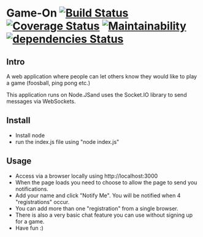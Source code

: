 # Game-On [![Build Status](https://travis-ci.org/Elgismarus/game-on.svg?branch=master)](https://travis-ci.org/Elgismarus/game-on) [![Coverage Status](https://coveralls.io/repos/github/Elgismarus/game-on/badge.svg?branch=master)](https://coveralls.io/github/Elgismarus/game-on?branch=master) [![Maintainability](https://api.codeclimate.com/v1/badges/20fa6c7180787dd18471/maintainability)](https://codeclimate.com/github/Elgismarus/game-on/maintainability) [![dependencies Status](https://david-dm.org/elgismarus/game-on/status.svg)](https://david-dm.org/elgismarus/game-on)

## Intro
A web application where people can let others know they would like to play a game (foosball, ping pong etc.)


This application runs on Node.JSand uses the Socket.IO library to send messages via WebSockets. 


## Install
- Install node
- run the index.js file using "node index.js"


## Usage
- Access via a browser locally using http://localhost:3000
- When the page loads you need to choose to allow the page to send you notifications.
- Add your name and click "Notify Me". You will be notified when 4 "registrations" occur. 
- You can add more than one "registration" from a single browser.
- There is also a very basic chat feature you can use without signing up for a game.
- Have fun :)
